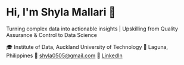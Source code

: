 # Hi, I'm Shyla Mallari 👋

Turning complex data into actionable insights | Upskilling from Quality Assurance & Control to Data Science

🎓 Institute of Data, Auckland University of Technology
📍 Laguna, Philippines
📧 shyla0505@gmail.com
🔗 [LinkedIn](https://www.linkedin.com/in/shylamallari)
